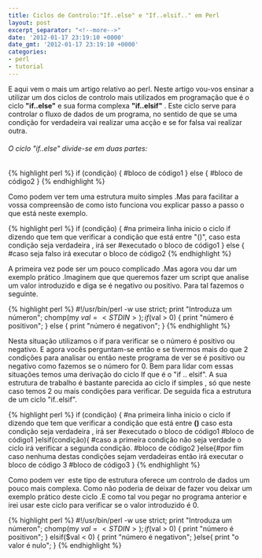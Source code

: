 ```yaml
---
title: Ciclos de Controlo:"If..else" e "If..elsif.." em Perl
layout: post
excerpt_separator: "<!--more-->"
date: '2012-01-17 23:19:10 +0000'
date_gmt: '2012-01-17 23:19:10 +0000'
categories:
- perl
- tutorial
---
```


E aqui vem o mais um artigo relativo ao perl. Neste artigo vou-vos ensinar a utilizar um dos ciclos de controlo mais utilizados em programação que é o ciclo **"if..else"** e sua forma complexa **"if..elsif"** .
Este ciclo serve para controlar o fluxo de dados de um programa, no sentido de que se uma condição for verdadeira vai realizar uma acção e se for falsa vai realizar outra.
<!--more-->

###### O ciclo "if..else" divide-se em duas partes:

{% highlight perl %}
if (condição) {
 #bloco de código1
} else {
  #bloco de código2
}
{% endhighlight %}

Como podem ver tem uma estrutura muito simples .Mas para facilitar a vossa compreensão de como isto funciona vou explicar passo a passo o que está neste exemplo.

{% highlight perl %}
if (condição) {
    #na primeira linha inicio o ciclo if dizendo que tem que verificar a condição que está entre "()", caso esta condição seja verdadeira , irá ser #executado o bloco de código1
} else { 
    #caso seja falso irá executar o bloco de código2
{% endhighlight %}

A primeira vez pode ser um pouco complicado .Mas agora vou dar um exemplo prático .Imaginem que que queremos fazer um script que analise um valor introduzido e diga se é negativo ou positivo. Para tal fazemos o seguinte.

{% highlight perl %}
#!/usr/bin/perl -w
use strict;
print "Introduza um númeron";
chomp(my $val = <STDIN>);
if($val > 0) {
    print "número é positivon";
} else {
    print "número é negativon";
}
{% endhighlight %}

Nesta situação utilizamos o if para verificar se o número é positivo ou negativo. E agora vocês perguntam-se então e se tivermos mais do que 2 condições para analisar ou então neste programa de ver se é positivo ou negativo como fazemos se o número for 0. Bem para lidar com essas situações temos uma derivação do ciclo If que é o "if .. elsif".
A sua estrutura de trabalho é bastante parecida ao ciclo if simples , só que neste caso temos 2 ou mais condições para verificar. De seguida fica a estrutura de um ciclo "if..elsif".

{% highlight perl %}
if (condição) {
    #na primeira linha inicio o ciclo if dizendo que tem que verificar a condição que está entre **()** caso esta condição seja verdadeira , irá ser #executado o bloco de código1
    #bloco de código1
}elsif(condição){ #caso a primeira condição não seja verdade o ciclo irá verificar a segunda condição.
    #bloco de código2
}else{#por fim caso nenhuma destas condições sejam verdadeiras então irá executar o bloco de código 3
    #bloco de código3
}
{% endhighlight %}

Como podem ver  este tipo de estrutura oferece um controlo de dados um pouco mais complexa. Como não poderia de deixar de fazer vou deixar um exemplo prático deste ciclo .E como tal vou pegar no programa anterior e irei usar este ciclo para verificar se o valor introduzido é 0.
	

{% highlight perl %}
#!/usr/bin/perl -w
use strict;
print "Introduza um númeron";
chomp(my $val = <STDIN>);
if ($val > 0) {
    print "número é positivon";
} elsif($val < 0) {
    print "número é negativon";
}else{
    print "o valor é nulo";
}
{% endhighlight %}
